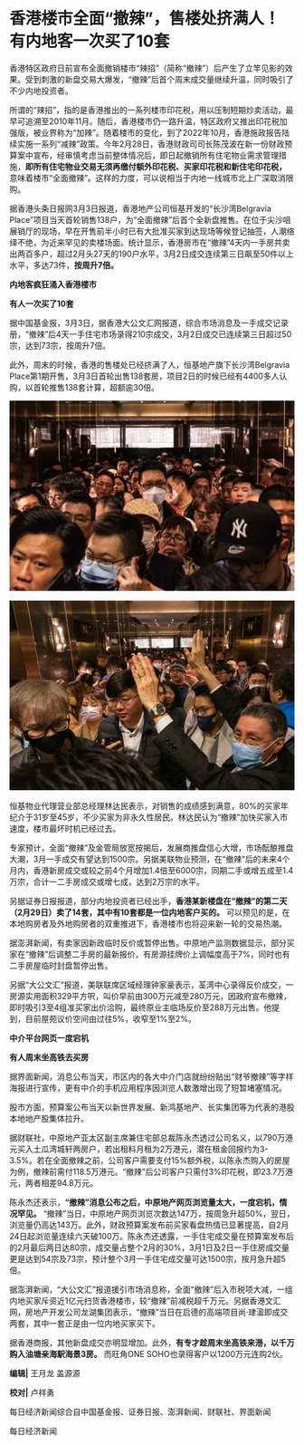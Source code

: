 # 香港楼市全面“撤辣”，售楼处挤满人！有内地客一次买了10套

香港特区政府日前宣布全面撤销楼市“辣招”（简称“撤辣”）后产生了立竿见影的效果。受到刺激的新盘交易大爆发，“撤辣”后首个周末成交量继续升温，同时吸引了不少内地投资者。

所谓的“辣招”，指的是香港推出的一系列楼市印花税，用以压制短期炒卖活动，最早可追溯至2010年11月。随后，香港楼市仍一路升温，特区政府又推出印花税加强版，被业界称为“加辣”。随着楼市的变化，到了2022年10月，香港施政报告陆续实施一系列“减辣”政策。今年2月28日，香港财政司司长陈茂波在新一份财政预算案中宣布，经审慎考虑当前整体情况后，即日起撤销所有住宅物业需求管理措施，**即所有住宅物业交易无须再缴付额外印花税、买家印花税和新住宅印花税，**
意味着楼市“全面撤辣”。这样的力度，可以说相当于内地一线城市北上广深取消限购。

据香港头条日报网3月3日报道，香港地产公司恒基开发的“长沙湾Belgravia
Place”项目当天首轮销售138户，为“全面撤辣”后首个全新盘推售。在位于尖沙咀展销厅的现场，早在开售前半小时已有大批准买家到达现场等候登记抽签，人潮络绎不绝，为近来罕见的卖楼场面。统计显示，香港房市在“撤辣”4天内一手房共卖出两百多户，超过2月头27天的190户水平，3月2日成交连续第三日飙至50件以上水平，多达73件，**按周升7倍。**

**内地客疯狂涌入香港楼市**

**有人一次买了10套**

据中国基金报，3月3日，据香港大公文汇网报道，综合市场消息及一手成交记录册，“撤辣”后4天一手住宅市场录得210宗成交，3月2日成交已连续第三日超过50宗，达到73宗，按周升7倍。

此外，周末的时候，香港的售楼处已经挤满了人，恒基地产旗下长沙湾Belgravia
Place第1期开售，3月3日首轮出售138套房，项目2日的时候已经有4400多人认购，以首轮推售138套计算，超额逾30倍。

![66153419ec51d1d78c345b7d568f90da.jpg](https://raw.githubusercontent.com/qqhsx/qqnews_image/main/2024/03/04/香港楼市全面“撤辣”，售楼处挤满人！有内地客一次买了10套/66153419ec51d1d78c345b7d568f90da.jpg)

![83094e2cd867a01dc83d218d33447f38.jpg](https://raw.githubusercontent.com/qqhsx/qqnews_image/main/2024/03/04/香港楼市全面“撤辣”，售楼处挤满人！有内地客一次买了10套/83094e2cd867a01dc83d218d33447f38.jpg)

恒基物业代理营业部总经理林达民表示，对销售的成绩感到满意，80%的买家年纪介于31岁至45岁，不少买家为非永久性居民。林达民认为“撤辣”加快买家入市速度，楼市最坏时机已经过去。

专家预计，全面“撤辣”及金管局放宽按揭后，发展商推盘信心大增，市场酝酿推盘大潮，3月一手成交有望达到1500宗。另据美联物业预测，在“撤辣”后的未来4个月内，香港新房成交或较之前4个月增加1.4倍至6000宗，同期二手或增五成至1.4万宗，合计一二手房成交或增七成，达到2万宗的水平。

另据证券日报报道，部分内地投资者已经出手，**香港某新楼盘在“撤辣”的第二天（2月29日）卖了14套，其中有10套都是一位内地客户买的。**
可以预见的是，在本地购房者及外地购房者的双重推进下，香港楼市也将迎来新一轮的交易热潮。

据澎湃新闻，有卖家因新政临时反价或暂停出售。中原地产监测数据显示，部分买家在“撤辣”后调整二手房的最新报价，有房源挂牌价上调幅度高于7%，同时也有二手房屋临时封盘暂停出售。

另据“大公文汇”报道，美联联席区域经理钟家豪表示，荃湾中心录得反价成交，一房源实用面积329平方呎，叫价早前由300万元减至280万元，因政府宣布撤辣，即时吸引3至4组准买家出价洽购，最终原业主临场反价至288万元出售。他提到，目前屋苑议价空间由过往5%，收窄至1%至2%。

**中介平台网页一度宕机**

**有人周末坐高铁去买房**

据界面新闻，消息公布当天，市区内的各大中介门店就纷纷贴出“财爷撤辣”等字样海报进行宣传，更有中介的手机应用程序因浏览人数激增出现了短暂堵塞情况。

股市方面，预算案公布当天以新世界发展、新鸿基地产、长实集团等为代表的港股本地地产股集体拉升。

据财联社，中原地产亚太区副主席兼住宅部总裁陈永杰透过公司名义，以790万港元买入土瓜湾城轩两房户，若出租料月租为2万港元，潜在租金回报约为3-3.5%。若在全面撤辣之前，公司客户需要支付15%额外税，以陈永杰购入的房屋为例，撤辣前需付118.5万港元。“撤辣”后公司客户只需付3%印花税，即23.7万港元，两者相差94.8万元。

陈永杰还表示，**“撤辣”消息公布之后，中原地产网页浏览量太大，一度宕机，情况罕见。**
“撤辣”当日，中原地产网页浏览次数达147万，按周急升超50%，翌日，浏览量仍高达143万。此外，财政预算案发布前买家看盘热情已显著提高，自2月24日起浏览量连续六天破100万。陈永杰还透露，一手住宅成交量在预算案发布后的2月最后两日达80宗，成交量占整个2月的30%，3月1日及2日一手住房成交量更是达到54宗及73宗，预计整个3月一手住宅成交量可达1500宗，按月急升超5倍。

据澎湃新闻，“大公文汇”报道援引市场消息称，全面“撤辣”后入市税项大减，一组内地买家斥资近1亿元扫货香港楼市，较“撤辣”前减税超千万元。另据香港文汇网，房地产开发公司龙湖集团表示，“撤辣”当日在启德的高端项目尚·珒溋即成交两套，其中一套正是由一位内地买家买下。

据香港商报，其他新盘成交亦明显增加。此外，**有专才趁周末坐高铁来港，以千万购入油塘亲海駅海景3房。** 而旺角ONE
SOHO也录得客户以1200万元连购2伙。

**编辑|** 王月龙 盖源源

**校对|** 卢祥勇

每日经济新闻综合自中国基金报、证券日报、澎湃新闻、财联社、界面新闻

每日经济新闻

